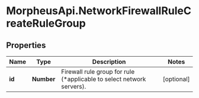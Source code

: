 # MorpheusApi.NetworkFirewallRuleCreateRuleGroup

## Properties

Name | Type | Description | Notes
------------ | ------------- | ------------- | -------------
**id** | **Number** | Firewall rule group for rule (*applicable to select network servers). | [optional] 


